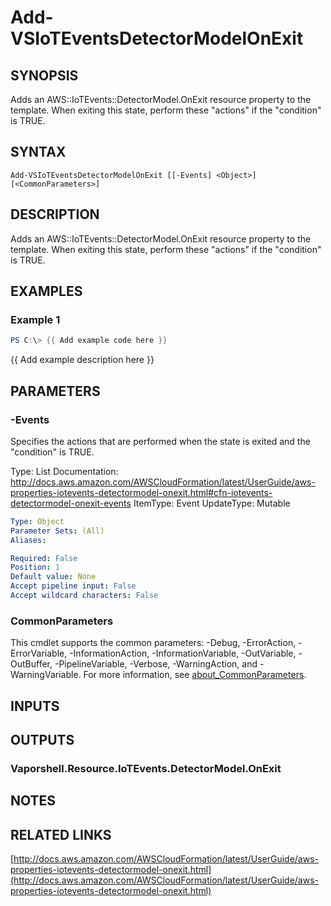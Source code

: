 # Add-VSIoTEventsDetectorModelOnExit

## SYNOPSIS
Adds an AWS::IoTEvents::DetectorModel.OnExit resource property to the template.
When exiting this state, perform these "actions" if the "condition" is TRUE.

## SYNTAX

```
Add-VSIoTEventsDetectorModelOnExit [[-Events] <Object>] [<CommonParameters>]
```

## DESCRIPTION
Adds an AWS::IoTEvents::DetectorModel.OnExit resource property to the template.
When exiting this state, perform these "actions" if the "condition" is TRUE.

## EXAMPLES

### Example 1
```powershell
PS C:\> {{ Add example code here }}
```

{{ Add example description here }}

## PARAMETERS

### -Events
Specifies the actions that are performed when the state is exited and the "condition" is TRUE.

Type: List
Documentation: http://docs.aws.amazon.com/AWSCloudFormation/latest/UserGuide/aws-properties-iotevents-detectormodel-onexit.html#cfn-iotevents-detectormodel-onexit-events
ItemType: Event
UpdateType: Mutable

```yaml
Type: Object
Parameter Sets: (All)
Aliases:

Required: False
Position: 1
Default value: None
Accept pipeline input: False
Accept wildcard characters: False
```

### CommonParameters
This cmdlet supports the common parameters: -Debug, -ErrorAction, -ErrorVariable, -InformationAction, -InformationVariable, -OutVariable, -OutBuffer, -PipelineVariable, -Verbose, -WarningAction, and -WarningVariable. For more information, see [about_CommonParameters](http://go.microsoft.com/fwlink/?LinkID=113216).

## INPUTS

## OUTPUTS

### Vaporshell.Resource.IoTEvents.DetectorModel.OnExit
## NOTES

## RELATED LINKS

[http://docs.aws.amazon.com/AWSCloudFormation/latest/UserGuide/aws-properties-iotevents-detectormodel-onexit.html](http://docs.aws.amazon.com/AWSCloudFormation/latest/UserGuide/aws-properties-iotevents-detectormodel-onexit.html)

